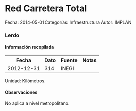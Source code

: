 Red Carretera Total
=====

Fecha: 2014-05-01
Categorías: Infraestructura
Autor: IMPLAN

### Lerdo

#### Información recopilada

<table class="table table-hover table-bordered">
  <tr><th>Fecha</th><th>Dato</th><th>Fuente</th><th>Notas</th></tr>
  <tr><td>2012-12-31</td><td>314</td><td>INEGI</td><td></td></tr>
</table>

Unidad: Kilómetros.

#### Observaciones

No aplica a nivel metropolitano.
